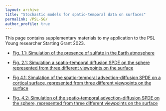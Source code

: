 ```yaml
---
layout: archive
title: "Stochastic models for spatio-temporal data on surfaces"
permalink: /PSL-SG/
author_profile: true
---
```



This page contains supplementary materials to my application to the PSL Young researcher Starting Grant 2023.

* [Fig. 1.1: Simulation of the presence of sulfate in the Earth atmosphere](../PSL-SG/sulfate)  

* [Fig. 2.1: Simulation a spatio-temporal diffusion SPDE on the sphere represented from three different viewpoints on the surface](../PSL-SG/diff-sphere)  

* [Fig 4.1: Simulation of the spatio-temporal advection-diffusion SPDE on a cortical surface, represented from three different viewpoints on the surface](../PSL-SG/adv-diff-brain)  

* [Fig. 4.2: Simulation of the spatio-temporal advection-diffusion SPDE on the sphere, represented from three different viewpoints on the surface ](../PSL-SG/adv-diff-sphere)  

